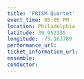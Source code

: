 ```yaml
---
title: 'PRISM Quartet'
event_time: 05:05 PM
location: Philadelphia
latitude: 39.952335
longitude: -75.163789
performance_url: 
ticket_information_url: 
ensemble: 
conductor: 
---
```

